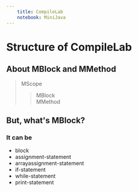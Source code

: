 ```yaml
---
    title: CompileLab
    notebook: MiniJava
---
```


# Structure of CompileLab

## About MBlock and MMethod
> MScope
>> MBlock <br>
>> MMethod

## But, what's MBlock?
### It can be
- block
- assignment-statement
- arrayassignment-statement
- if-statement
- while-statement
- print-statement